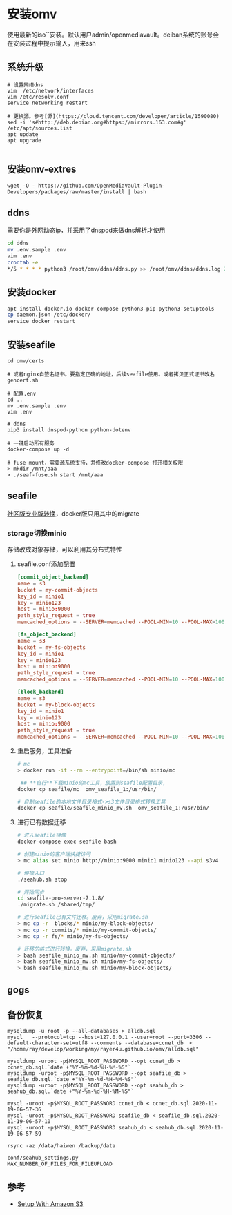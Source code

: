 # 安装omv

使用最新的iso``安装。默认用户admin/openmediavault。deiban系统的账号会在安装过程中提示输入，用来ssh

## 系统升级

```shell
# 设置网络dns
vim  /etc/network/interfaces
vim /etc/resolv.conf 
service networking restart

# 更换源。参考[源](https://cloud.tencent.com/developer/article/1590080)
sed -i 's#http://deb.debian.org#https://mirrors.163.com#g' /etc/apt/sources.list
apt update
apt upgrade


```

## 安装omv-extres

```
wget -O - https://github.com/OpenMediaVault-Plugin-Developers/packages/raw/master/install | bash
```

## ddns

需要你是外网动态ip，并采用了dnspod来做dns解析才使用

```bash
cd ddns
mv .env.sample .env
vim .env
crontab -e
*/5 * * * * python3 /root/omv/ddns/ddns.py >> /root/omv/ddns/ddns.log 2>&1
```

## 安装docker

``` bash
apt install docker.io docker-compose python3-pip python3-setuptools
cp daemon.json /etc/docker/
service docker restart
```

## 安装seafile

```shell
cd omv/certs

# 或者nginx自签名证书。要指定正确的地址，后续seafile使用。或者拷贝正式证书改名
gencert.sh

# 配置.env
cd ..
mv .env.sample .env
vim .env

# ddns
pip3 install dnspod-python python-dotenv

# 一键启动所有服务
docker-compose up -d

# fuse mount，需要源系统支持，并修改docker-compose 打开相关权限
> mkdir /mnt/aaa
> ./seaf-fuse.sh start /mnt/aaa

```

## seafile

[社区版专业版转换](https://manual-cn-origin.seafile.com/deploy_pro/migrate_from_seafile_community_server)，docker版只用其中的migrate

### storage切换minio

存储改成对象存储，可以利用其分布式特性

1. seafile.conf添加配置

    ``` /shared/tmp/seafile.conf
    [commit_object_backend]
    name = s3
    bucket = my-commit-objects
    key_id = minio1
    key = minio123
    host = minio:9000
    path_style_request = true
    memcached_options = --SERVER=memcached --POOL-MIN=10 --POOL-MAX=100

    [fs_object_backend]
    name = s3
    bucket = my-fs-objects
    key_id = minio1
    key = minio123
    host = minio:9000
    path_style_request = true
    memcached_options = --SERVER=memcached --POOL-MIN=10 --POOL-MAX=100

    [block_backend]
    name = s3
    bucket = my-block-objects
    key_id = minio1
    key = minio123
    host = minio:9000
    path_style_request = true
    memcached_options = --SERVER=memcached --POOL-MIN=10 --POOL-MAX=100
    ```

2. 重启服务，工具准备

    ``` bash
    # mc
    > docker run -it --rm --entrypoint=/bin/sh minio/mc

     ## **自行**下载minio的mc工具，放置到seafile配置目录，
    docker cp seafile/mc  omv_seafile_1:/usr/bin/

    # 自制seafile的本地文件目录格式->s3文件目录格式转换工具
    docker cp seafile/seafile_minio_mv.sh  omv_seafile_1:/usr/bin/
    ```

3. 进行已有数据迁移

    ``` bash
    # 进入seafile镜像
    docker-compose exec seafile bash

    # 创建minio的客户端快捷访问
    > mc alias set minio http://minio:9000 minio1 minio123 --api s3v4

    # 停掉入口 
    ./seahub.sh stop
    
    # 开始同步
    cd seafile-pro-server-7.1.8/
    ./migrate.sh /shared/tmp/
    
    # 进行seafile已有文件迁移。废弃，采用migrate.sh
    > mc cp -r  blocks/* minio/my-block-objects/
    > mc cp -r commits/* minio/my-commit-objects/
    > mc cp -r fs/* minio/my-fs-objects/

    # 迁移的格式进行转换。废弃，采用migrate.sh
    > bash seafile_minio_mv.sh minio/my-commit-objects/
    > bash seafile_minio_mv.sh minio/my-fs-objects/
    > bash seafile_minio_mv.sh minio/my-block-objects/
    ```

## gogs

## 备份恢复

```
mysqldump -u root -p --all-databases > alldb.sql
mysql   --protocol=tcp --host=127.0.0.1 --user=root --port=3306 --default-character-set=utf8 --comments --database=ccnet_db  < "/home/ray/develop/working/my/rayer4u.github.io/omv/alldb.sql"

mysqldump -uroot -p$MYSQL_ROOT_PASSWORD --opt ccnet_db > ccnet_db.sql.`date +"%Y-%m-%d-%H-%M-%S"`
mysqldump -uroot -p$MYSQL_ROOT_PASSWORD --opt seafile_db > seafile_db.sql.`date +"%Y-%m-%d-%H-%M-%S"`
mysqldump -uroot -p$MYSQL_ROOT_PASSWORD --opt seahub_db > seahub_db.sql.`date +"%Y-%m-%d-%H-%M-%S"`

mysql -uroot -p$MYSQL_ROOT_PASSWORD ccnet_db < ccnet_db.sql.2020-11-19-06-57-36
mysql -uroot -p$MYSQL_ROOT_PASSWORD seafile_db < seafile_db.sql.2020-11-19-06-57-10
mysql -uroot -p$MYSQL_ROOT_PASSWORD seahub_db < seahub_db.sql.2020-11-19-06-57-59

rsync -az /data/haiwen /backup/data

conf/seahub_settings.py
MAX_NUMBER_OF_FILES_FOR_FILEUPLOAD
```

## 参考

- [Setup With Amazon S3](https://manual.seafile.com/deploy_pro/setup_with_amazon_s3/)